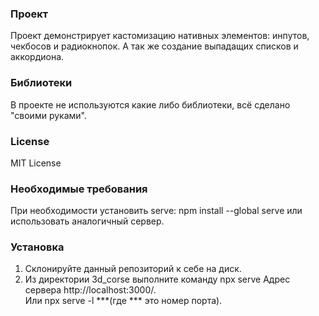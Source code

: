 ### Проект
Проект демонстрирует кастомизацию нативных элементов:
инпутов, чекбосов и радиокнопок. А так же создание
выпадащих списков и аккордиона.
### Библиотеки
В проекте не используются какие либо библиотеки,
всё сделано "своими руками".
### License
MIT License

### Необходимые требования
При необходимости установить serve: npm install --global serve
или использовать аналогичный сервер.

### Установка
1. Склонируйте данный репозиторий к себе на диск.
2. Из директории 3d_corse выполните команду npx serve
Адрес сервера http://localhost:3000/.  
Или npx serve -l ***(где *** это номер порта).
